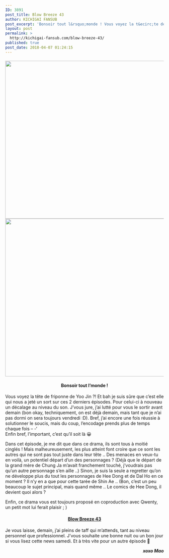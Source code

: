 ```yaml
---
ID: 3891
post_title: Blow Breeze 43
author: KICHIGAI FANSUB
post_excerpt: 'Bonsoir tout l&rsquo;monde ! Vous voyez la t&ecirc;te de friponne de Yoo Jin ?! Et bah je suis s&ucirc;re que c&rsquo;est elle qui nous a jet&eacute; un sort sur ces 2 derniers &eacute;pisodes. Pour celui-ci &agrave; nouveau un d&eacute;calage au niveau du son. J&rsquo;vous jure, j&rsquo;ai lutt&eacute; pour vous le sortir avant demain (bon okay,&hellip;'
layout: post
permalink: >
  http://kichigai-fansub.com/blow-breeze-43/
published: true
post_date: 2018-04-07 01:24:15
---
```

<div class="feedwordpress-gaffer-full-text"><h4>
<img class="aligncenter size-full wp-image-4129" src="https://united-subs.dearclouds.com/wp-content/uploads/2018/04/7e8934016bb5be8d432aadf87ea59025.jpg" alt width="900" height="500" data-recalc-dims="1" data-lazy-srcset="https://i1.wp.com/kichigai-fansub.com/wp-content/uploads/2018/04/Blow-Breeze-News-43.jpg?w=900 900w, https://i1.wp.com/kichigai-fansub.com/wp-content/uploads/2018/04/Blow-Breeze-News-43.jpg?resize=300%2C167 300w, https://i1.wp.com/kichigai-fansub.com/wp-content/uploads/2018/04/Blow-Breeze-News-43.jpg?resize=768%2C427 768w, https://i1.wp.com/kichigai-fansub.com/wp-content/uploads/2018/04/Blow-Breeze-News-43.jpg?resize=700%2C389 700w" data-lazy-sizes="(max-width: 900px) 100vw, 900px"><noscript><img class="aligncenter size-full wp-image-4129" src="https://united-subs.dearclouds.com/wp-content/uploads/2018/04/7e8934016bb5be8d432aadf87ea59025.jpg" alt="" width="900" height="500" srcset="https://i1.wp.com/kichigai-fansub.com/wp-content/uploads/2018/04/Blow-Breeze-News-43.jpg?w=900 900w, https://i1.wp.com/kichigai-fansub.com/wp-content/uploads/2018/04/Blow-Breeze-News-43.jpg?resize=300%2C167 300w, https://i1.wp.com/kichigai-fansub.com/wp-content/uploads/2018/04/Blow-Breeze-News-43.jpg?resize=768%2C427 768w, https://i1.wp.com/kichigai-fansub.com/wp-content/uploads/2018/04/Blow-Breeze-News-43.jpg?resize=700%2C389 700w" sizes="(max-width: 900px) 100vw, 900px" data-recalc-dims="1"></noscript>
</h4>
<h4 style="text-align: center;">Bonsoir tout l’monde !</h4>
<p>Vous voyez la tête de friponne de Yoo Jin ?! Et bah je suis sûre que c’est elle qui nous a jeté un sort sur ces 2 derniers épisodes. Pour celui-ci à nouveau un décalage au niveau du son. J’vous jure, j’ai lutté pour vous le sortir avant demain (bon okay, techniquement, on est déjà demain, mais tant que je n’ai pas dormi on sera toujours vendredi :D). Bref, j’ai encore une fois réussie à solutionner le soucis, mais du coup, l’encodage prends plus de temps chaque fois – -‘<br>
Enfin bref, l’important, c’est qu’il soit là 😀</p>
<p>Dans cet épisode, je me dit que dans ce drama, ils sont tous à moitié cinglés ! Mais malheureusement, les plus atteint font croire que ce sont les autres qui ne sont pas tout juste dans leur tête .. Des menaces en veux-tu en voilà, un potentiel départ d’un des personnages ? (Déjà que le départ de la grand mère de Chung Ja m’avait franchement touché, j’voudrais pas qu’un autre personnage s’en aille ..) Sinon, je suis la seule a regretter qu’on ne développe plus du tout les personnages de Hee Dong et de Dal Ho en ce moment ? Il n’y en a que pour cette tarée de Shin Ae .. (Bon, c’est un peu beaucoup le sujet principal, mais quand même .. Le comics de Hee Dong, il devient quoi alors ?</p>
<p>Enfin, ce drama vous est toujours proposé en coproduction avec Qwenty, un petit mot lui ferait plaisir ; )</p>
<p><span id="more-4128"></span></p>
<h4 style="text-align: center;"><a href="http://kichigai-fansub.com/blow-breeze-vostfr/">Blow Breeze 43</a></h4>
<p>Je vous laisse, demain, j’ai pleins de taff qui m’attends, tant au niveau personnel que professionnel. J’vous souhaite une bonne nuit ou un bon jour si vous lisez cette news samedi. Et à très vite pour un autre épisode 🙂</p>
<p style="text-align: right;"><em><strong>xoxo Mao</strong></em></p></div>